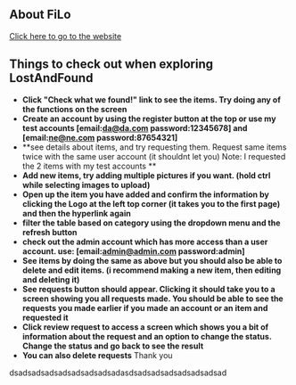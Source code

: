 ## About FiLo

<a href="https://180059900.cs2410-web01pvm.aston.ac.uk/">Click here to go to the website</a>

## Things to check out when exploring LostAndFound

- **Click "Check what we found!" link to see the items. Try doing any of the functions on the screen**
- **Create an account by using the register button at the top or use my test accounts [email:da@da.com password:12345678] and [email:ne@ne.com password:87654321]**
- **see details about items, and try requesting them. Request same items twice with the same user account (it shouldnt let you) Note: I requested the 2 items with my test accounts **
- **Add new items, try adding multiple pictures if you want. (hold ctrl while selecting images to upload)**
- **Open up the item you have added and confirm the information by clicking the Logo at the left top corner (it takes you to the first page) and then the hyperlink again**
- **filter the table based on category using the dropdown menu and the refresh button**
- **check out the admin account which has more access than a user account. use: [email:admin@admin.com password:admin]**
- **See items by doing the same as above but you should also be able to delete and edit items. (i recommend making a new item, then editing and deleting it)**
- **See requests button should appear. Clicking it should take you to a screen showing you all requests made. You should be able to see the requests you made earlier if you made an account or an item and requested it**
- **Click review request to access a screen which shows you a bit of information about the request and an option to change the status. Change the status and go back to see the result**
- **You can also delete requests**
Thank you

dsadsadsadsadsadsadsadsadasdsadsadsadsadsadsadsad
